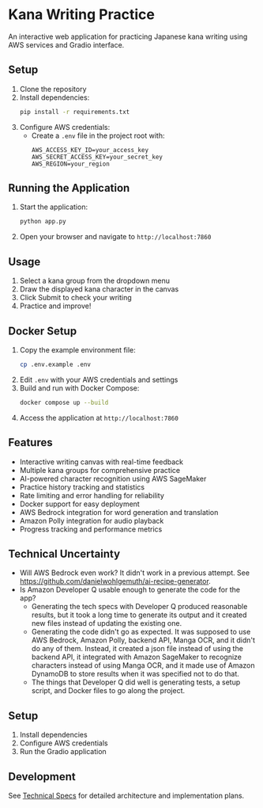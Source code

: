 # Kana Writing Practice

An interactive web application for practicing Japanese kana writing using AWS services and Gradio interface.

## Setup

1. Clone the repository
2. Install dependencies:
   ```bash
   pip install -r requirements.txt
   ```
3. Configure AWS credentials:
   - Create a `.env` file in the project root with:
     ```
     AWS_ACCESS_KEY_ID=your_access_key
     AWS_SECRET_ACCESS_KEY=your_secret_key
     AWS_REGION=your_region
     ```

## Running the Application

1. Start the application:
   ```bash
   python app.py
   ```
2. Open your browser and navigate to `http://localhost:7860`

## Usage

1. Select a kana group from the dropdown menu
2. Draw the displayed kana character in the canvas
3. Click Submit to check your writing
4. Practice and improve!

## Docker Setup

1. Copy the example environment file:
   ```bash
   cp .env.example .env
   ```
2. Edit `.env` with your AWS credentials and settings
3. Build and run with Docker Compose:
   ```bash
   docker compose up --build
   ```
4. Access the application at `http://localhost:7860`

## Features
- Interactive writing canvas with real-time feedback
- Multiple kana groups for comprehensive practice
- AI-powered character recognition using AWS SageMaker
- Practice history tracking and statistics
- Rate limiting and error handling for reliability
- Docker support for easy deployment
- AWS Bedrock integration for word generation and translation
- Amazon Polly integration for audio playback
- Progress tracking and performance metrics

## Technical Uncertainty
- Will AWS Bedrock even work? It didn't work in a previous attempt. See https://github.com/danielwohlgemuth/ai-recipe-generator.
- Is Amazon Developer Q usable enough to generate the code for the app?
    - Generating the tech specs with Developer Q produced reasonable results, but it took a long time to generate its output and it created new files instead of updating the existing one.
    - Generating the code didn't go as expected. It was supposed to use AWS Bedrock, Amazon Polly, backend API, Manga OCR, and it didn't do any of them. Instead, it created a json file instead of using the backend API, it integrated with Amazon SageMaker to recognize characters instead of using Manga OCR, and it made use of Amazon DynamoDB to store results when it was specified not to do that.
    - The things that Developer Q did well is generating tests, a setup script, and Docker files to go along the project.

## Setup
1. Install dependencies
2. Configure AWS credentials
3. Run the Gradio application

## Development
See [Technical Specs](Technical-Specs.md) for detailed architecture and implementation plans.
